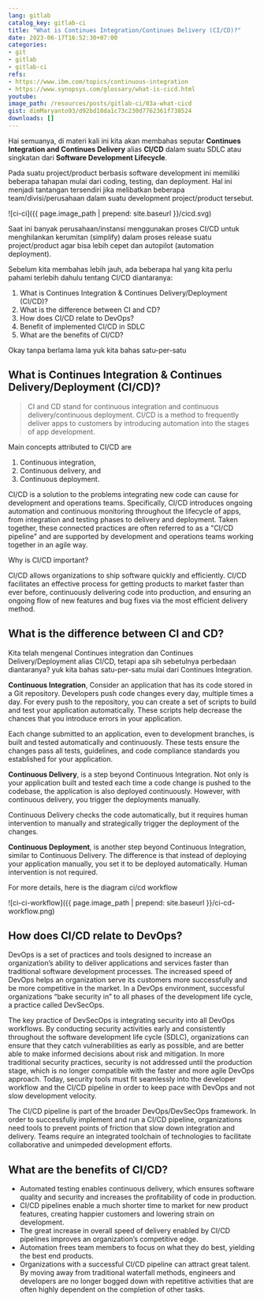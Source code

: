 ```yaml
---
lang: gitlab
catalog_key: gitlab-ci
title: "What is Continues Integration/Continues Delivery (CI/CD)?"
date: 2023-06-17T16:52:30+07:00
categories:
- git
- gitlab
- gitlab-ci
refs: 
- https://www.ibm.com/topics/continuous-integration
- https://www.synopsys.com/glossary/what-is-cicd.html
youtube: 
image_path: /resources/posts/gitlab-ci/03a-what-cicd
gist: dimMaryanto93/d92bd18da1c73c230d7762361f738524
downloads: []
---
```


Hai semuanya, di materi kali ini kita akan membahas seputar **Continues Integration and Continues Delivery** alias **CI/CD** dalam suatu SDLC atau singkatan dari **Software Development Lifecycle**. 

Pada suatu project/product berbasis software development ini memiliki beberapa tahapan mulai dari coding, testing, dan deployment. Hal ini menjadi tantangan tersendiri jika melibatkan beberapa team/divisi/perusahaan dalam suatu development project/product tersebut.

![ci-ci]({{ page.image_path | prepend: site.baseurl }}/cicd.svg)

Saat ini banyak perusahaan/instansi menggunakan proses CI/CD untuk menghilankan kerumitan (simplify) dalam proses release suatu project/product agar bisa lebih cepet dan autopilot (automation deployment). 

Sebelum kita membahas lebih jauh, ada beberapa hal yang kita perlu pahami terlebih dahulu tentang CI/CD diantaranya:

1. What is Continues Integration & Continues Delivery/Deployment (CI/CD)?
2. What is the difference between CI and CD?
3. How does CI/CD relate to DevOps?
4. Benefit of implemented CI/CD in SDLC
5. What are the benefits of CI/CD?

Okay tanpa berlama lama yuk kita bahas satu-per-satu

<!--more-->

## What is Continues Integration & Continues Delivery/Deployment (CI/CD)?

> CI and CD stand for continuous integration and continuous delivery/continuous deployment. CI/CD is a method to frequently deliver apps to customers by introducing automation into the stages of app development.

Main concepts attributed to CI/CD are 

1. Continuous integration, 
2. Continuous delivery, and 
3. Continuous deployment. 

CI/CD is a solution to the problems integrating new code can cause for development and operations teams. 
Specifically, CI/CD introduces ongoing automation and continuous monitoring throughout the lifecycle of apps, from integration and testing phases to delivery and deployment. 
Taken together, these connected practices are often referred to as a "CI/CD pipeline" and are supported by development and operations teams working together in an agile way.

Why is CI/CD important?

CI/CD allows organizations to ship software quickly and efficiently. CI/CD facilitates an effective process for getting products to market faster than ever before, continuously delivering code into production, and ensuring an ongoing flow of new features and bug fixes via the most efficient delivery method. 

## What is the difference between CI and CD?

Kita telah mengenal Continues integration dan Continues Delivery/Deployment alias CI/CD, tetapi apa sih sebetulnya perbedaan diantaranya? yuk kita bahas satu-per-satu mulai dari Continues Integration.

**Continuous Integration**, Consider an application that has its code stored in a Git repository. Developers push code changes every day, multiple times a day. For every push to the repository, you can create a set of scripts to build and test your application automatically. These scripts help decrease the chances that you introduce errors in your application.

Each change submitted to an application, even to development branches, is built and tested automatically and continuously. These tests ensure the changes pass all tests, guidelines, and code compliance standards you established for your application.

**Continuous Delivery**, is a step beyond Continuous Integration. Not only is your application built and tested each time a code change is pushed to the codebase, the application is also deployed continuously. However, with continuous delivery, you trigger the deployments manually.

Continuous Delivery checks the code automatically, but it requires human intervention to manually and strategically trigger the deployment of the changes.

**Continuous Deployment**, is another step beyond Continuous Integration, similar to Continuous Delivery. The difference is that instead of deploying your application manually, you set it to be deployed automatically. Human intervention is not required.

For more details, here is the diagram ci/cd workflow

![ci-ci-workflow]({{ page.image_path | prepend: site.baseurl }}/ci-cd-workflow.png)

## How does CI/CD relate to DevOps?

DevOps is a set of practices and tools designed to increase an organization’s ability to deliver applications and services faster than traditional software development processes. 
The increased speed of DevOps helps an organization serve its customers more successfully and be more competitive in the market. In a DevOps environment, successful organizations “bake security in” to all phases of the development life cycle, a practice called DevSecOps.

The key practice of DevSecOps is integrating security into all DevOps workflows. By conducting security activities early and consistently throughout the software development life cycle (SDLC), organizations can ensure that they catch vulnerabilities as early as possible, and are better able to make informed decisions about risk and mitigation. 
In more traditional security practices, security is not addressed until the production stage, which is no longer compatible with the faster and more agile DevOps approach. 
Today, security tools must fit seamlessly into the developer workflow and the CI/CD pipeline in order to keep pace with DevOps and not slow development velocity. 

The CI/CD pipeline is part of the broader DevOps/DevSecOps framework. In order to successfully implement and run a CI/CD pipeline, organizations need tools to prevent points of friction that slow down integration and delivery. 
Teams require an integrated toolchain of technologies to facilitate collaborative and unimpeded development efforts.


## What are the benefits of CI/CD?

- Automated testing enables continuous delivery, which ensures software quality and security and increases the profitability of code in production.
- CI/CD pipelines enable a much shorter time to market for new product features, creating happier customers and lowering strain on development.
- The great increase in overall speed of delivery enabled by CI/CD pipelines improves an organization’s competitive edge.
- Automation frees team members to focus on what they do best, yielding the best end products.
- Organizations with a successful CI/CD pipeline can attract great talent. By moving away from traditional waterfall methods, engineers and developers are no longer bogged down with repetitive activities that are often highly dependent on the completion of other tasks. 
